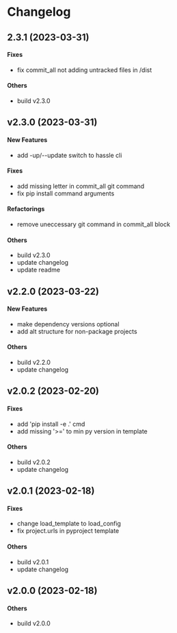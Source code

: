 # Changelog

## 2.3.1 (2023-03-31)

#### Fixes

* fix commit_all not adding untracked files in /dist
#### Others

* build v2.3.0


## v2.3.0 (2023-03-31)

#### New Features

* add -up/--update switch to hassle cli
#### Fixes

* add missing letter in commit_all git command
* fix pip install command arguments
#### Refactorings

* remove uneccessary git command in commit_all block
#### Others

* build v2.3.0
* update changelog
* update readme


## v2.2.0 (2023-03-22)

#### New Features

* make dependency versions optional
* add alt structure for non-package projects
#### Others

* build v2.2.0
* update changelog


## v2.0.2 (2023-02-20)

#### Fixes

* add 'pip install -e .' cmd
* add missing '>=' to min py version in template
#### Others

* build v2.0.2
* update changelog


## v2.0.1 (2023-02-18)

#### Fixes

* change load_template to load_config
* fix project.urls in pyproject template
#### Others

* build v2.0.1
* update changelog


## v2.0.0 (2023-02-18)

#### Others

* build v2.0.0